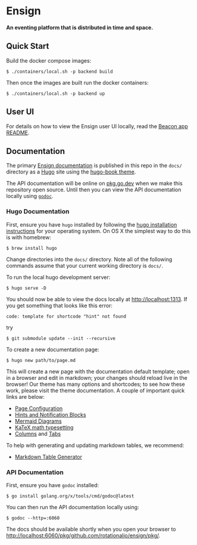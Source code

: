 # Ensign

**An eventing platform that is distributed in time and space.**

## Quick Start

Build the docker compose images:

```
$ ./containers/local.sh -p backend build
```

Then once the images are built run the docker containers:

```
$ ./containers/local.sh -p backend up
```

## User UI

For details on how to view the Ensign user UI locally, read the [Beacon app README](https://github.com/rotationalio/ensign/tree/develop/web/beacon-app).

## Documentation

The primary [Ensign documentation](https://ensign.rotational.dev/) is published in this repo in the `docs/` directory as a [Hugo](https://gohugo.io/) site using the [hugo-book theme](https://github.com/alex-shpak/hugo-book).

The API documentation will be online on [pkg.go.dev](https://pkg.go.dev/) when we make this repository open source. Until then you can view the API documentation locally using [`godoc`](https://pkg.go.dev/golang.org/x/tools/cmd/godoc).

### Hugo Documentation

First, ensure you have `hugo` installed by following the [hugo installation instructions](https://gohugo.io/getting-started/installing/) for your operating system. On OS X the simplest way to do this is with homebrew:

```
$ brew install hugo
```

Change directories into the `docs/` directory. Note all of the following commands assume that your current working directory is `docs/`.

To run the local hugo development server:

```
$ hugo serve -D
```

You should now be able to view the docs locally at [http://localhost:1313](http://localhost:1313). If you get something that looks like this error:

```
code: template for shortcode "hint" not found
```

try

```
$ git submodule update --init --recursive
```

To create a new documentation page:

```
$ hugo new path/to/page.md
```

This will create a new page with the documentation default template; open in a browser and edit in markdown; your changes should reload live in the browser! Our theme has many options and shortcodes; to see how these work, please visit the theme documentation. A couple of important quick links are below:

- [Page Configuration](https://github.com/alex-shpak/hugo-book#page-configuration)
- [Hints and Notification Blocks](https://hugo-book-demo.netlify.app/docs/shortcodes/hints/)
- [Mermaid Diagrams](https://hugo-book-demo.netlify.app/docs/shortcodes/mermaid/)
- [KaTeX math typesetting](https://hugo-book-demo.netlify.app/docs/shortcodes/katex/)
- [Columns](https://hugo-book-demo.netlify.app/docs/shortcodes/columns/) and [Tabs](https://hugo-book-demo.netlify.app/docs/shortcodes/tabs/)

To help with generating and updating markdown tables, we recommend:

- [Markdown Table Generator](https://www.tablesgenerator.com/markdown_tables)

### API Documentation

First, ensure you have `godoc` installed:

```
$ go install golang.org/x/tools/cmd/godoc@latest
```

You can then run the API documentation locally using:

```
$ godoc --http=:6060
```

The docs should be available shortly when you open your browser to [http://localhost:6060/pkg/github.com/rotationalio/ensign/pkg/](http://localhost:6060/pkg/github.com/rotationalio/ensign/pkg/).